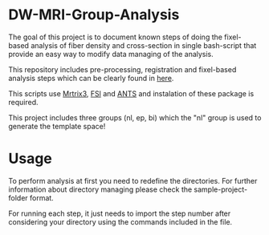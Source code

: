 # DW-MRI-Group-Analysis
The goal of this project is to document known steps of doing the fixel-based analysis of fiber density and cross-section in single bash-script that provide an easy way to modify data managing of the analysis.

This repository includes pre-processing, registration and fixel-based analysis steps which can be clearly found in [here](https://mrtrix.readthedocs.io/en/latest/index.html).

This scripts use [Mrtrix3](https://github.com/MRtrix3/mrtrix3), [FSl](https://fsl.fmrib.ox.ac.uk/fsl/fslwiki/FslInstallation) and [ANTS](http://stnava.github.io/ANTs/) and instalation of these package is required.

This project includes three groups (nl, ep, bi) which the "nl" group is used to generate the template space!
# Usage
To perform analysis at first you need to redefine the directories. For further information about directory managing please check the sample-project-folder format.

For running each step, it just needs to import the step number after considering your directory using the commands included in the file.
